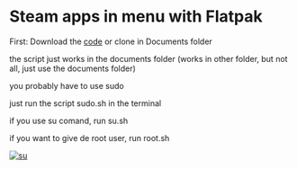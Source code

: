 # Steam apps in menu with Flatpak

First: Download the [code](https://github.com/Can202/steamapps/archive/refs/tags/v0.1.zip) or clone in Documents folder

the script just works in the documents folder (works in other folder, but not all, just use the documents folder)


you probably have to use sudo

just run the script sudo.sh in the terminal



if you use su comand, run su.sh

if you want to give de root user, run root.sh


[![su](http://img.youtube.com/vi/39m4DTJnvQ0/0.jpg)](https://tuner.rayn.bo/videos/watch/ba1a3d86-9a24-402e-bfc0-56fed7f5b2dc "su")

